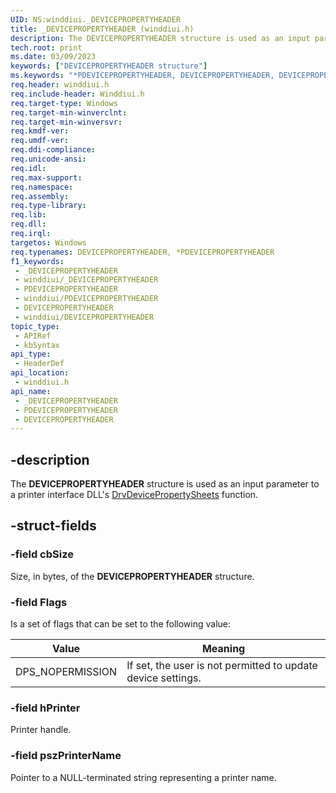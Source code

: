 ```yaml
---
UID: NS:winddiui._DEVICEPROPERTYHEADER
title: _DEVICEPROPERTYHEADER (winddiui.h)
description: The DEVICEPROPERTYHEADER structure is used as an input parameter to a printer interface DLL's DrvDevicePropertySheets function.
tech.root: print
ms.date: 03/09/2023
keywords: ["DEVICEPROPERTYHEADER structure"]
ms.keywords: "*PDEVICEPROPERTYHEADER, DEVICEPROPERTYHEADER, DEVICEPROPERTYHEADER structure [Print Devices], PDEVICEPROPERTYHEADER, PDEVICEPROPERTYHEADER structure pointer [Print Devices], _DEVICEPROPERTYHEADER, print.devicepropertyheader, print_interface-graphics_7dc4be04-e0ab-43bb-8e6d-f500cc7cf51c.xml, winddiui/DEVICEPROPERTYHEADER, winddiui/PDEVICEPROPERTYHEADER"
req.header: winddiui.h
req.include-header: Winddiui.h
req.target-type: Windows
req.target-min-winverclnt: 
req.target-min-winversvr: 
req.kmdf-ver: 
req.umdf-ver: 
req.ddi-compliance: 
req.unicode-ansi: 
req.idl: 
req.max-support: 
req.namespace: 
req.assembly: 
req.type-library: 
req.lib: 
req.dll: 
req.irql: 
targetos: Windows
req.typenames: DEVICEPROPERTYHEADER, *PDEVICEPROPERTYHEADER
f1_keywords:
 - _DEVICEPROPERTYHEADER
 - winddiui/_DEVICEPROPERTYHEADER
 - PDEVICEPROPERTYHEADER
 - winddiui/PDEVICEPROPERTYHEADER
 - DEVICEPROPERTYHEADER
 - winddiui/DEVICEPROPERTYHEADER
topic_type:
 - APIRef
 - kbSyntax
api_type:
 - HeaderDef
api_location:
 - winddiui.h
api_name:
 - _DEVICEPROPERTYHEADER
 - PDEVICEPROPERTYHEADER
 - DEVICEPROPERTYHEADER
---
```


## -description

The **DEVICEPROPERTYHEADER** structure is used as an input parameter to a printer interface DLL's [DrvDevicePropertySheets](/windows-hardware/drivers/ddi/winddiui/nf-winddiui-drvdevicepropertysheets) function.

## -struct-fields

### -field cbSize

Size, in bytes, of the **DEVICEPROPERTYHEADER** structure.

### -field Flags

Is a set of flags that can be set to the following value:

| Value | Meaning |
|---|---|
| DPS_NOPERMISSION | If set, the user is not permitted to update device settings. |

### -field hPrinter

Printer handle.

### -field pszPrinterName

Pointer to a NULL-terminated string representing a printer name.
